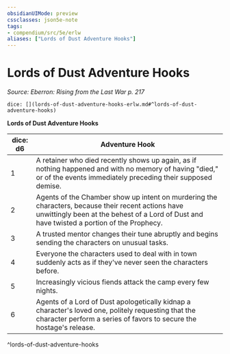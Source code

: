 ```yaml
---
obsidianUIMode: preview
cssclasses: json5e-note
tags:
- compendium/src/5e/erlw
aliases: ["Lords of Dust Adventure Hooks"]
---
```

# Lords of Dust Adventure Hooks
*Source: Eberron: Rising from the Last War p. 217* 

`dice: [](lords-of-dust-adventure-hooks-erlw.md#^lords-of-dust-adventure-hooks)`

**Lords of Dust Adventure Hooks**

| dice: d6 | Adventure Hook |
|----------|----------------|
| 1 | A retainer who died recently shows up again, as if nothing happened and with no memory of having "died," or of the events immediately preceding their supposed demise. |
| 2 | Agents of the Chamber show up intent on murdering the characters, because their recent actions have unwittingly been at the behest of a Lord of Dust and have twisted a portion of the Prophecy. |
| 3 | A trusted mentor changes their tune abruptly and begins sending the characters on unusual tasks. |
| 4 | Everyone the characters used to deal with in town suddenly acts as if they've never seen the characters before. |
| 5 | Increasingly vicious fiends attack the camp every few nights. |
| 6 | Agents of a Lord of Dust apologetically kidnap a character's loved one, politely requesting that the character perform a series of favors to secure the hostage's release. |
^lords-of-dust-adventure-hooks